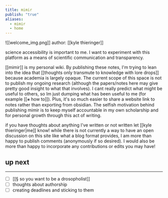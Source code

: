 ```yaml
---
title: mimir
publish: "true"
aliases:
  - mimir
  - home
---
```

![[welcome_img.png]]
author: [[kyle thieringer]]

science accessibility is important to me. I want to experiment with this platform as a means of scientific communication and transparency. 

[[mimir]] is my personal wiki. By publishing these notes, I'm trying to lean into the idea that [[thoughts only transmute to knowledge with lore drops]] because academia is largely opaque. The current scope of this space is not to publish my ongoing research (although the papers/notes here may give pretty good insight to what that involves). I cant really predict what might be useful to others, so Im just dumping what has been useful to me (for example [[⨳ how to]]). Plus, it's so much easier to share a website link to notes rather than exporting from obsidian. The selfish motivation behind publishing mimir is to keep myself accountable in my own scholarship and for personal growth through this act of writing.

if you have thoughts about anything I've written or not written let [[kyle thieringer|me]] know! while there is not currently a way to have an open discussion on this site like what a blog format provides, I am more than happy to publish comments (anonymously if so desired). I would also be more than happy to incorporate any contributions or edits you may have!
## up next
---
- [ ] [[§ so you want to be a drosopholist]]
- [ ] thoughts about authorship
- [ ] creating deadlines and sticking to them